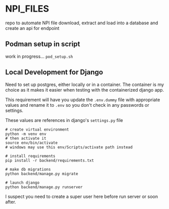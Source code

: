 # NPI_FILES
repo to automate NPI file download, extract and load into a database and create an api for endpoint

## Podman setup in script  

work in progress... `pod_setup.sh`

## Local Development for Django  

Need to set up postgres, either locally or in a container. The container is my choice as it makes it easier when testing with the containerized django app.

This requirement will have you update the `.env.dummy` file with appropriate values and rename it to `.env` so you don't check in any passwords or settings. 

These values are references in django's `settings.py` file
    
    # create virtual environment
    python -m venv env
    # then activate it
    source env/bin/activate
    # windows may use this env/Scripts/activate path instead
    
    # install requirements  
    pip install -r backend/requirements.txt

    # make db migrations 
    python backend/manage.py migrate
    
    # launch django
    python backend/manage.py runserver 

I suspect you need to create a super user here before run server or soon after.
